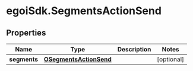 # egoiSdk.SegmentsActionSend

## Properties
Name | Type | Description | Notes
------------ | ------------- | ------------- | -------------
**segments** | [**OSegmentsActionSend**](OSegmentsActionSend.md) |  | [optional] 


